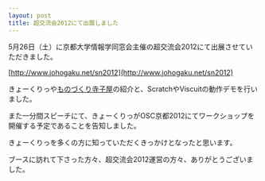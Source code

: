 ```yaml
---
layout: post
title: 超交流会2012にて出展しました
---
```


5月26日（土）に京都大学情報学同窓会主催の超交流会2012にて出展させていただきました。  

[http://www.johogaku.net/sn2012](http://www.johogaku.net/sn2012)  

きょーくりっや[ものづくり寺子屋](http://mntr.cosmio.net/)の紹介と、ScratchやViscuitの動作デモを行いました。  

また一分間スピーチにて、きょーくりっがOSC京都2012にてワークショップを開催する予定であることを告知しました。  

きょーくりっを多くの方に知っていただくきっかけとなったと思います。  

ブースに訪れて下さった方々、超交流会2012運営の方々、ありがとうございました。  

<div class="gallery">
	<a href="/images/blogs/machiya-2010/165946_444580642220492_100000056812567_1720167_1487803506_n.jpg"><img src="/images/blogs/machiya-2010/165946_444580642220492_100000056812567_1720167_1487803506_n.jpg" alt=""></a>
	<a href="/images/blogs/machiya-2010/179979_444580485553841_100000056812567_1720164_2021422853_n.jpg"><img src="/images/blogs/machiya-2010/179979_444580485553841_100000056812567_1720164_2021422853_n.jpg" alt=""></a>
	<a href="/images/blogs/machiya-2010/550512_444580585553831_100000056812567_1720166_706800772_n1.jpg"><img src="/images/blogs/machiya-2010/550512_444580585553831_100000056812567_1720166_706800772_n1.jpg" alt=""></a>
</div>
